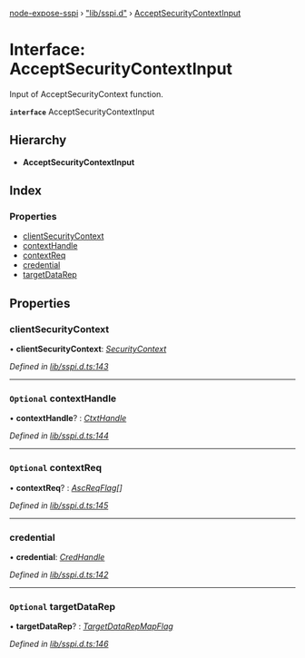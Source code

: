 [node-expose-sspi](../README.md) › ["lib/sspi.d"](../modules/_lib_sspi_d_.md) › [AcceptSecurityContextInput](_lib_sspi_d_.acceptsecuritycontextinput.md)

# Interface: AcceptSecurityContextInput

Input of AcceptSecurityContext function.

**`interface`** AcceptSecurityContextInput

## Hierarchy

* **AcceptSecurityContextInput**

## Index

### Properties

* [clientSecurityContext](_lib_sspi_d_.acceptsecuritycontextinput.md#clientsecuritycontext)
* [contextHandle](_lib_sspi_d_.acceptsecuritycontextinput.md#optional-contexthandle)
* [contextReq](_lib_sspi_d_.acceptsecuritycontextinput.md#optional-contextreq)
* [credential](_lib_sspi_d_.acceptsecuritycontextinput.md#credential)
* [targetDataRep](_lib_sspi_d_.acceptsecuritycontextinput.md#optional-targetdatarep)

## Properties

###  clientSecurityContext

• **clientSecurityContext**: *[SecurityContext](_lib_sspi_d_.securitycontext.md)*

*Defined in [lib/sspi.d.ts:143](https://github.com/jlguenego/node-expose-sspi/blob/7b16afe/lib/sspi.d.ts#L143)*

___

### `Optional` contextHandle

• **contextHandle**? : *[CtxtHandle](_lib_sspi_d_.ctxthandle.md)*

*Defined in [lib/sspi.d.ts:144](https://github.com/jlguenego/node-expose-sspi/blob/7b16afe/lib/sspi.d.ts#L144)*

___

### `Optional` contextReq

• **contextReq**? : *[AscReqFlag](../modules/_lib_flags_ascreqflag_d_.md#ascreqflag)[]*

*Defined in [lib/sspi.d.ts:145](https://github.com/jlguenego/node-expose-sspi/blob/7b16afe/lib/sspi.d.ts#L145)*

___

###  credential

• **credential**: *[CredHandle](_lib_sspi_d_.credhandle.md)*

*Defined in [lib/sspi.d.ts:142](https://github.com/jlguenego/node-expose-sspi/blob/7b16afe/lib/sspi.d.ts#L142)*

___

### `Optional` targetDataRep

• **targetDataRep**? : *[TargetDataRepMapFlag](../modules/_lib_flags_targetdatarepmapflag_d_.md#targetdatarepmapflag)*

*Defined in [lib/sspi.d.ts:146](https://github.com/jlguenego/node-expose-sspi/blob/7b16afe/lib/sspi.d.ts#L146)*
